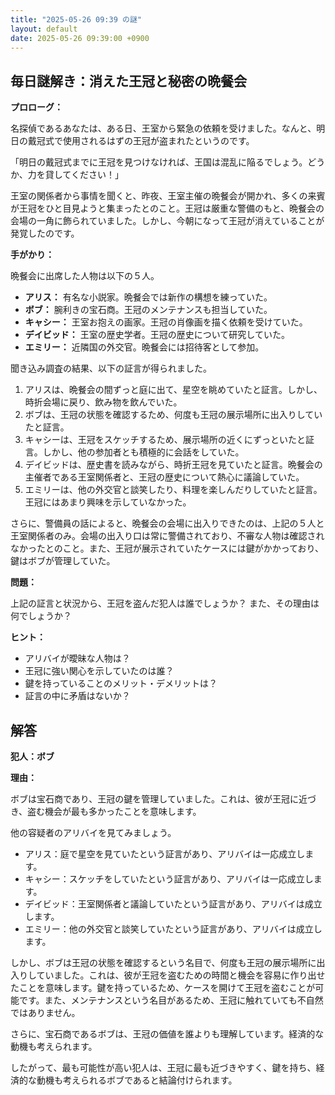 ```yaml
---
title: "2025-05-26 09:39 の謎"
layout: default
date: 2025-05-26 09:39:00 +0900
---
```

## 毎日謎解き：消えた王冠と秘密の晩餐会

**プロローグ：**

名探偵であるあなたは、ある日、王室から緊急の依頼を受けました。なんと、明日の戴冠式で使用されるはずの王冠が盗まれたというのです。

「明日の戴冠式までに王冠を見つけなければ、王国は混乱に陥るでしょう。どうか、力を貸してください！」

王室の関係者から事情を聞くと、昨夜、王室主催の晩餐会が開かれ、多くの来賓が王冠をひと目見ようと集まったとのこと。王冠は厳重な警備のもと、晩餐会の会場の一角に飾られていました。しかし、今朝になって王冠が消えていることが発覚したのです。

**手がかり：**

晩餐会に出席した人物は以下の５人。

*   **アリス：** 有名な小説家。晩餐会では新作の構想を練っていた。
*   **ボブ：** 腕利きの宝石商。王冠のメンテナンスも担当していた。
*   **キャシー：** 王室お抱えの画家。王冠の肖像画を描く依頼を受けていた。
*   **デイビッド：** 王室の歴史学者。王冠の歴史について研究していた。
*   **エミリー：** 近隣国の外交官。晩餐会には招待客として参加。

聞き込み調査の結果、以下の証言が得られました。

1.  アリスは、晩餐会の間ずっと庭に出て、星空を眺めていたと証言。しかし、時折会場に戻り、飲み物を飲んでいた。
2.  ボブは、王冠の状態を確認するため、何度も王冠の展示場所に出入りしていたと証言。
3.  キャシーは、王冠をスケッチするため、展示場所の近くにずっといたと証言。しかし、他の参加者とも積極的に会話をしていた。
4.  デイビッドは、歴史書を読みながら、時折王冠を見ていたと証言。晩餐会の主催者である王室関係者と、王冠の歴史について熱心に議論していた。
5.  エミリーは、他の外交官と談笑したり、料理を楽しんだりしていたと証言。王冠にはあまり興味を示していなかった。

さらに、警備員の話によると、晩餐会の会場に出入りできたのは、上記の５人と王室関係者のみ。会場の出入り口は常に警備されており、不審な人物は確認されなかったとのこと。また、王冠が展示されていたケースには鍵がかかっており、鍵はボブが管理していた。

**問題：**

上記の証言と状況から、王冠を盗んだ犯人は誰でしょうか？ また、その理由は何でしょうか？

**ヒント：**

*   アリバイが曖昧な人物は？
*   王冠に強い関心を示していたのは誰？
*   鍵を持っていることのメリット・デメリットは？
*   証言の中に矛盾はないか？

## 解答

**犯人：ボブ**

**理由：**

ボブは宝石商であり、王冠の鍵を管理していました。これは、彼が王冠に近づき、盗む機会が最も多かったことを意味します。

他の容疑者のアリバイを見てみましょう。

*   アリス：庭で星空を見ていたという証言があり、アリバイは一応成立します。
*   キャシー：スケッチをしていたという証言があり、アリバイは一応成立します。
*   デイビッド：王室関係者と議論していたという証言があり、アリバイは成立します。
*   エミリー：他の外交官と談笑していたという証言があり、アリバイは成立します。

しかし、ボブは王冠の状態を確認するという名目で、何度も王冠の展示場所に出入りしていました。これは、彼が王冠を盗むための時間と機会を容易に作り出せたことを意味します。鍵を持っているため、ケースを開けて王冠を盗むことが可能です。また、メンテナンスという名目があるため、王冠に触れていても不自然ではありません。

さらに、宝石商であるボブは、王冠の価値を誰よりも理解しています。経済的な動機も考えられます。

したがって、最も可能性が高い犯人は、王冠に最も近づきやすく、鍵を持ち、経済的な動機も考えられるボブであると結論付けられます。
